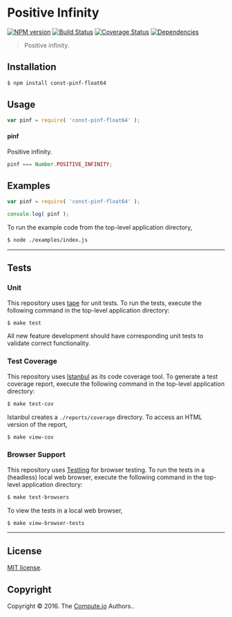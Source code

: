 Positive Infinity
===
[![NPM version][npm-image]][npm-url] [![Build Status][build-image]][build-url] [![Coverage Status][coverage-image]][coverage-url] [![Dependencies][dependencies-image]][dependencies-url]

> Positive infinity.


## Installation

``` bash
$ npm install const-pinf-float64
```


## Usage

``` javascript
var pinf = require( 'const-pinf-float64' );
```

#### pinf

Positive infinity.

``` javascript
pinf === Number.POSITIVE_INFINITY;
```


## Examples

``` javascript
var pinf = require( 'const-pinf-float64' );

console.log( pinf );
```

To run the example code from the top-level application directory,

``` bash
$ node ./examples/index.js
```


---
## Tests

### Unit

This repository uses [tape][tape] for unit tests. To run the tests, execute the following command in the top-level application directory:

``` bash
$ make test
```

All new feature development should have corresponding unit tests to validate correct functionality.


### Test Coverage

This repository uses [Istanbul][istanbul] as its code coverage tool. To generate a test coverage report, execute the following command in the top-level application directory:

``` bash
$ make test-cov
```

Istanbul creates a `./reports/coverage` directory. To access an HTML version of the report,

``` bash
$ make view-cov
```


### Browser Support

This repository uses [Testling][testling] for browser testing. To run the tests in a (headless) local web browser, execute the following command in the top-level application directory:

``` bash
$ make test-browsers
```

To view the tests in a local web browser,

``` bash
$ make view-browser-tests
```

<!-- [![browser support][browsers-image]][browsers-url] -->


---
## License

[MIT license](http://opensource.org/licenses/MIT).


## Copyright

Copyright &copy; 2016. The [Compute.io][compute-io] Authors..


[npm-image]: http://img.shields.io/npm/v/const-pinf-float64.svg
[npm-url]: https://npmjs.org/package/const-pinf-float64

[build-image]: http://img.shields.io/travis/const-io/pinf-float64/master.svg
[build-url]: https://travis-ci.org/const-io/pinf-float64

[coverage-image]: https://img.shields.io/codecov/c/github/const-io/pinf-float64/master.svg
[coverage-url]: https://codecov.io/github/const-io/pinf-float64?branch=master

[dependencies-image]: http://img.shields.io/david/const-io/pinf-float64.svg
[dependencies-url]: https://david-dm.org/const-io/pinf-float64

[dev-dependencies-image]: http://img.shields.io/david/dev/const-io/pinf-float64.svg
[dev-dependencies-url]: https://david-dm.org/dev/const-io/pinf-float64

[github-issues-image]: http://img.shields.io/github/issues/const-io/pinf-float64.svg
[github-issues-url]: https://github.com/const-io/pinf-float64/issues

[tape]: https://github.com/substack/tape
[istanbul]: https://github.com/gotwarlost/istanbul
[testling]: https://ci.testling.com

[compute-io]: https://github.com/compute-io/
